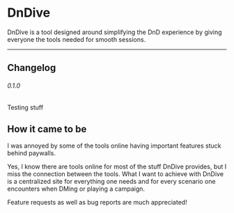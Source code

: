 # DnDive

DnDive is a tool designed around simplifying the DnD experience by giving everyone the tools needed for smooth sessions.

---
## Changelog

###### 0.1.0
Testing stuff

## How it came to be
I was annoyed by some of the tools online having important features stuck behind paywalls.

Yes, I know there are tools online for most of the stuff DnDive provides, but I miss the connection between the tools.
What I want to achieve with DnDive is a centralized site for everything one needs and for every scenario one encounters when DMing or playing a campaign.

Feature requests as well as bug reports are much appreciated!